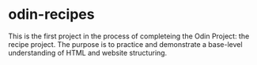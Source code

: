 # odin-recipes
This is the first project in the process of completeing the Odin Project: 
the recipe project. The purpose is to practice and demonstrate a 
base-level understanding of HTML and website structuring.
